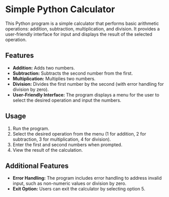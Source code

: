 
# Simple Python Calculator

This Python program is a simple calculator that performs basic arithmetic operations: addition, subtraction, multiplication, and division. It provides a user-friendly interface for input and displays the result of the selected operation.

## Features

- **Addition:** Adds two numbers.
- **Subtraction:** Subtracts the second number from the first.
- **Multiplication:** Multiplies two numbers.
- **Division:** Divides the first number by the second (with error handling for division by zero).
- **User-Friendly Interface:** The program displays a menu for the user to select the desired operation and input the numbers.

## Usage

1. Run the program.
2. Select the desired operation from the menu (1 for addition, 2 for subtraction, 3 for multiplication, 4 for division).
3. Enter the first and second numbers when prompted.
4. View the result of the calculation.

## Additional Features

- **Error Handling:** The program includes error handling to address invalid input, such as non-numeric values or division by zero.
- **Exit Option:** Users can exit the calculator by selecting option 5.
